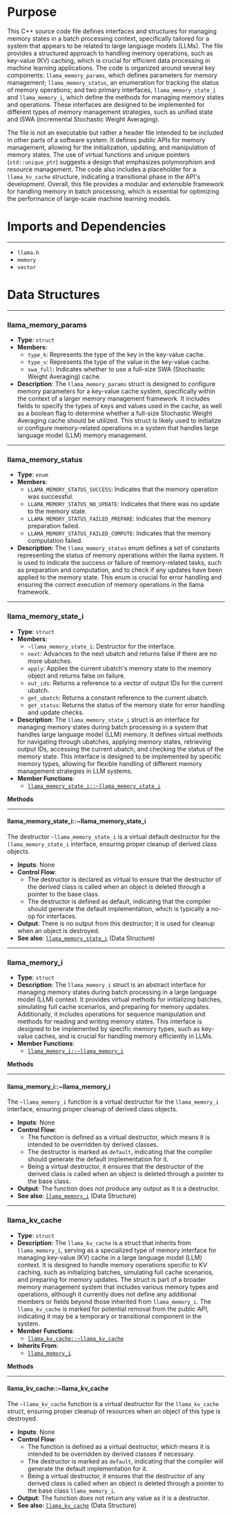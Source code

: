 # Purpose
This C++ source code file defines interfaces and structures for managing memory states in a batch processing context, specifically tailored for a system that appears to be related to large language models (LLMs). The file provides a structured approach to handling memory operations, such as key-value (KV) caching, which is crucial for efficient data processing in machine learning applications. The code is organized around several key components: `llama_memory_params`, which defines parameters for memory management; `llama_memory_status`, an enumeration for tracking the status of memory operations; and two primary interfaces, `llama_memory_state_i` and `llama_memory_i`, which define the methods for managing memory states and operations. These interfaces are designed to be implemented for different types of memory management strategies, such as unified state and iSWA (incremental Stochastic Weight Averaging).

The file is not an executable but rather a header file intended to be included in other parts of a software system. It defines public APIs for memory management, allowing for the initialization, updating, and manipulation of memory states. The use of virtual functions and unique pointers (`std::unique_ptr`) suggests a design that emphasizes polymorphism and resource management. The code also includes a placeholder for a `llama_kv_cache` structure, indicating a transitional phase in the API's development. Overall, this file provides a modular and extensible framework for handling memory in batch processing, which is essential for optimizing the performance of large-scale machine learning models.
# Imports and Dependencies

---
- `llama.h`
- `memory`
- `vector`


# Data Structures

---
### llama\_memory\_params<!-- {{#data_structure:llama_memory_params}} -->
- **Type**: `struct`
- **Members**:
    - `type_k`: Represents the type of the key in the key-value cache.
    - `type_v`: Represents the type of the value in the key-value cache.
    - `swa_full`: Indicates whether to use a full-size SWA (Stochastic Weight Averaging) cache.
- **Description**: The `llama_memory_params` struct is designed to configure memory parameters for a key-value cache system, specifically within the context of a larger memory management framework. It includes fields to specify the types of keys and values used in the cache, as well as a boolean flag to determine whether a full-size Stochastic Weight Averaging cache should be utilized. This struct is likely used to initialize or configure memory-related operations in a system that handles large language model (LLM) memory management.


---
### llama\_memory\_status<!-- {{#data_structure:llama_memory_status}} -->
- **Type**: `enum`
- **Members**:
    - `LLAMA_MEMORY_STATUS_SUCCESS`: Indicates that the memory operation was successful.
    - `LLAMA_MEMORY_STATUS_NO_UPDATE`: Indicates that there was no update to the memory state.
    - `LLAMA_MEMORY_STATUS_FAILED_PREPARE`: Indicates that the memory preparation failed.
    - `LLAMA_MEMORY_STATUS_FAILED_COMPUTE`: Indicates that the memory computation failed.
- **Description**: The `llama_memory_status` enum defines a set of constants representing the status of memory operations within the llama system. It is used to indicate the success or failure of memory-related tasks, such as preparation and computation, and to check if any updates have been applied to the memory state. This enum is crucial for error handling and ensuring the correct execution of memory operations in the llama framework.


---
### llama\_memory\_state\_i<!-- {{#data_structure:llama_memory_state_i}} -->
- **Type**: `struct`
- **Members**:
    - `~llama_memory_state_i`: Destructor for the interface.
    - `next`: Advances to the next ubatch and returns false if there are no more ubatches.
    - `apply`: Applies the current ubatch's memory state to the memory object and returns false on failure.
    - `out_ids`: Returns a reference to a vector of output IDs for the current ubatch.
    - `get_ubatch`: Returns a constant reference to the current ubatch.
    - `get_status`: Returns the status of the memory state for error handling and update checks.
- **Description**: The `llama_memory_state_i` struct is an interface for managing memory states during batch processing in a system that handles large language model (LLM) memory. It defines virtual methods for navigating through ubatches, applying memory states, retrieving output IDs, accessing the current ubatch, and checking the status of the memory state. This interface is designed to be implemented by specific memory types, allowing for flexible handling of different memory management strategies in LLM systems.
- **Member Functions**:
    - [`llama_memory_state_i::~llama_memory_state_i`](#llama_memory_state_illama_memory_state_i)

**Methods**

---
#### llama\_memory\_state\_i::\~llama\_memory\_state\_i<!-- {{#callable:llama_memory_state_i::~llama_memory_state_i}} -->
The destructor `~llama_memory_state_i` is a virtual default destructor for the `llama_memory_state_i` interface, ensuring proper cleanup of derived class objects.
- **Inputs**: None
- **Control Flow**:
    - The destructor is declared as virtual to ensure that the destructor of the derived class is called when an object is deleted through a pointer to the base class.
    - The destructor is defined as default, indicating that the compiler should generate the default implementation, which is typically a no-op for interfaces.
- **Output**: There is no output from this destructor; it is used for cleanup when an object is destroyed.
- **See also**: [`llama_memory_state_i`](#llama_memory_state_i)  (Data Structure)



---
### llama\_memory\_i<!-- {{#data_structure:llama_memory_i}} -->
- **Type**: `struct`
- **Description**: The `llama_memory_i` struct is an abstract interface for managing memory states during batch processing in a large language model (LLM) context. It provides virtual methods for initializing batches, simulating full cache scenarios, and preparing for memory updates. Additionally, it includes operations for sequence manipulation and methods for reading and writing memory states. This interface is designed to be implemented by specific memory types, such as key-value caches, and is crucial for handling memory efficiently in LLMs.
- **Member Functions**:
    - [`llama_memory_i::~llama_memory_i`](#llama_memory_illama_memory_i)

**Methods**

---
#### llama\_memory\_i::\~llama\_memory\_i<!-- {{#callable:llama_memory_i::~llama_memory_i}} -->
The `~llama_memory_i` function is a virtual destructor for the `llama_memory_i` interface, ensuring proper cleanup of derived class objects.
- **Inputs**: None
- **Control Flow**:
    - The function is defined as a virtual destructor, which means it is intended to be overridden by derived classes.
    - The destructor is marked as `default`, indicating that the compiler should generate the default implementation for it.
    - Being a virtual destructor, it ensures that the destructor of the derived class is called when an object is deleted through a pointer to the base class.
- **Output**: The function does not produce any output as it is a destructor.
- **See also**: [`llama_memory_i`](#llama_memory_i)  (Data Structure)



---
### llama\_kv\_cache<!-- {{#data_structure:llama_kv_cache}} -->
- **Type**: `struct`
- **Description**: The `llama_kv_cache` is a struct that inherits from `llama_memory_i`, serving as a specialized type of memory interface for managing key-value (KV) cache in a large language model (LLM) context. It is designed to handle memory operations specific to KV caching, such as initializing batches, simulating full cache scenarios, and preparing for memory updates. The struct is part of a broader memory management system that includes various memory types and operations, although it currently does not define any additional members or fields beyond those inherited from `llama_memory_i`. The `llama_kv_cache` is marked for potential removal from the public API, indicating it may be a temporary or transitional component in the system.
- **Member Functions**:
    - [`llama_kv_cache::~llama_kv_cache`](#llama_kv_cachellama_kv_cache)
- **Inherits From**:
    - [`llama_memory_i`](#llama_memory_i)

**Methods**

---
#### llama\_kv\_cache::\~llama\_kv\_cache<!-- {{#callable:llama_kv_cache::~llama_kv_cache}} -->
The `~llama_kv_cache` function is a virtual destructor for the `llama_kv_cache` struct, ensuring proper cleanup of resources when an object of this type is destroyed.
- **Inputs**: None
- **Control Flow**:
    - The function is defined as a virtual destructor, which means it is intended to be overridden by derived classes if necessary.
    - The destructor is marked as `default`, indicating that the compiler will generate the default implementation for it.
    - Being a virtual destructor, it ensures that the destructor of any derived class is called when an object is deleted through a pointer to the base class `llama_memory_i`.
- **Output**: The function does not return any value as it is a destructor.
- **See also**: [`llama_kv_cache`](#llama_kv_cache)  (Data Structure)



